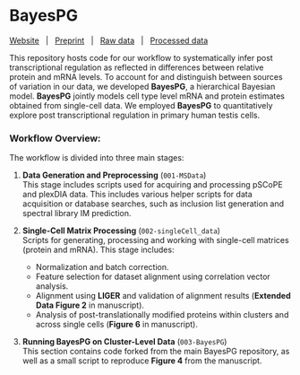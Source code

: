 # BayesPG

[Website](https://scp.slavovlab.net/Khan_Elcheikhali_et_al_2024) &nbsp; | &nbsp; [Preprint](https://www.biorxiv.org/content/10.1101/2024.10.08.617313v1) &nbsp; | &nbsp; [Raw data](https://massive.ucsd.edu/ProteoSAFe/dataset.jsp?accession=MSV000096034) &nbsp; | &nbsp; [Processed data](https://drive.google.com/drive/folders/1oMaW74bjDPPPjyPTqocPD_SjMnHy7UeM?usp=sharing)


This repository hosts code for our workflow to systematically infer post transcriptional regulation as reflected in differences between relative protein and mRNA levels. To account for and distinguish between sources of variation in our data, we developed **BayesPG**, a hierarchical Bayesian model. **BayesPG** jointly models cell type level mRNA and protein estimates obtained from single-cell data. We employed **BayesPG** to quantitatively explore post transcriptional regulation in primary human testis cells. 

### Workflow Overview:

The workflow is divided into three main stages:

1. **Data Generation and Preprocessing** (`001-MSData`)  
   This stage includes scripts used for acquiring and processing pSCoPE and plexDIA data. This includes various helper scripts for data acquisition or database searches, such as inclusion list generation and spectral library IM prediction.

2. **Single-Cell Matrix Processing** (`002-singleCell_data`)  
   Scripts for generating, processing and working with single-cell matrices (protein and mRNA). This stage includes:
   - Normalization and batch correction.
   - Feature selection for dataset alignment using correlation vector analysis.
   - Alignment using **LIGER** and validation of alignment results (**Extended Data Figure 2** in manuscript).
   - Analysis of post-translationally modified proteins within clusters and across single cells (**Figure 6** in manuscript).

3. **Running BayesPG on Cluster-Level Data** (`003-BayesPG`)  
   This section contains code forked from the main BayesPG repository, as well as a small script to reproduce **Figure 4** from the manuscript.
